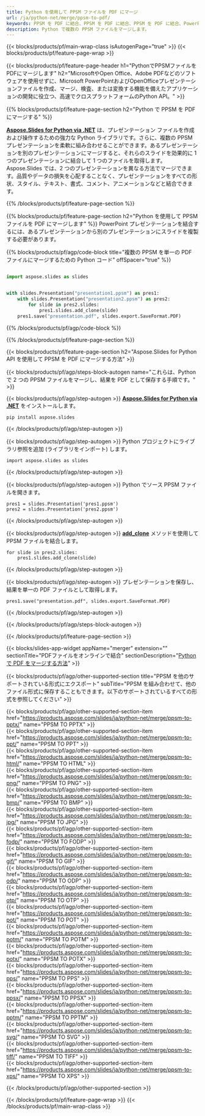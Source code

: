 ```yaml
---
title: Python を使用して PPSM ファイルを PDF にマージ
url: /ja/python-net/merge/ppsm-to-pdf/
keywords: PPSM を PDF に結合、PPSM を PDF に結合、PPSM を PDF に結合、PowerPoint、プレゼンテーション、PDF、Python、Aspose
description: Python で複数の PPSM ファイルをマージします。
---
```


{{< blocks/products/pf/main-wrap-class isAutogenPage="true" >}}
{{< blocks/products/pf/feature-page-wrap >}}

{{< blocks/products/pf/feature-page-header h1="PythonでPPSMファイルをPDFにマージします" h2="MicrosoftやOpen Office、Adobe PDFなどのソフトウェアを使用せずに、Microsoft PowerPointおよびOpenOfficeプレゼンテーションファイルを作成、マージ、検査、または変換する機能を備えたアプリケーションの開発に役立つ、高速でクロスプラットフォームのPython API。" >}}

{{% blocks/products/pf/feature-page-section h2="Python で PPSM を PDF にマージする" %}}

[**Aspose.Slides for Python via .NET**](https://products.aspose.com/slides/ja/python-net/) は、プレゼンテーション ファイルを作成および操作するための強力な Python ライブラリです。さらに、複数の PPSM プレゼンテーションを柔軟に組み合わせることができます。あるプレゼンテーションを別のプレゼンテーションにマージすると、それらのスライドを効果的に 1 つのプレゼンテーションに結合して 1 つのファイルを取得します。 Aspose.Slides では、2 つのプレゼンテーションを異なる方法でマージできます。品質やデータの損失を心配することなく、プレゼンテーションをすべての形状、スタイル、テキスト、書式、コメント、アニメーションなどと結合できます。

{{% /blocks/products/pf/feature-page-section %}}

{{% blocks/products/pf/feature-page-section  h2="Python を使用して PPSM ファイルを PDF にマージします" %}}
PowerPoint プレゼンテーションを結合するには、あるプレゼンテーションから別のプレゼンテーションにスライドを複製する必要があります。

{{% blocks/products/pf/agp/code-block title="複数の PPSM を単一の PDF ファイルにマージするための Python コード" offSpacer="true" %}}

```python

import aspose.slides as slides


with slides.Presentation("presentation1.ppsm") as pres1:
    with slides.Presentation("presentation2.ppsm") as pres2:
        for slide in pres2.slides:
            pres1.slides.add_clone(slide)
    pres1.save("presentation.pdf", slides.export.SaveFormat.PDF)
```


{{% /blocks/products/pf/agp/code-block %}}

{{% /blocks/products/pf/feature-page-section %}}

{{< blocks/products/pf/feature-page-section  h2="Aspose.Slides for Python API を使用して PPSM を PDF にマージする方法" >}}

{{< blocks/products/pf/agp/steps-block-autogen name="これらは、Python で 2 つの PPSM ファイルをマージし、結果を PDF として保存する手順です。" >}}

{{< blocks/products/pf/agp/step-autogen >}}
[**Aspose.Slides for Python via .NET**](https://products.aspose.com/slides/ja/python-net/) をインストールします。
```
pip install aspose.slides
```
{{< /blocks/products/pf/agp/step-autogen >}}

{{< blocks/products/pf/agp/step-autogen >}}
Python プロジェクトにライブラリ参照を追加 (ライブラリをインポート) します。
```
import aspose.slides as slides
```
{{< /blocks/products/pf/agp/step-autogen >}}

{{< blocks/products/pf/agp/step-autogen >}}
Python でソース PPSM ファイルを開きます。
```
pres1 = slides.Presentation('pres1.ppsm')
pres2 = slides.Presentation('pres2.ppsm')
```
{{< /blocks/products/pf/agp/step-autogen >}}

{{< blocks/products/pf/agp/step-autogen >}}
[**add_clone**](https://reference.aspose.com/slides/python-net/aspose.slides/islidecollection/#methods) メソッドを使用して PPSM ファイルを結合します。
```
for slide in pres2.slides:
    pres1.slides.add_clone(slide)
```
{{< /blocks/products/pf/agp/step-autogen >}}

{{< blocks/products/pf/agp/step-autogen >}}
プレゼンテーションを保存し、結果を単一の PDF ファイルとして取得します。
```
pres1.save("presentation.pdf", slides.export.SaveFormat.PDF)
```

{{< /blocks/products/pf/agp/step-autogen >}}

{{< /blocks/products/pf/agp/steps-block-autogen >}}

{{< /blocks/products/pf/feature-page-section >}}

{{< blocks/slides-app-widget  appName="merger" extension="" sectionTitle="PDFファイルをオンラインで結合" sectionDescription="[Python で PDF をマージする方法](https://products.aspose.com/slides/ja/python-net/merge/pdf/)" >}}

{{< blocks/products/pf/agp/other-supported-section title="PPSM を他のサポートされている形式にエクスポート" subTitle="PPSM を組み合わせて、他のファイル形式に保存することもできます。以下のサポートされているすべての形式を参照してください" >}}

{{< blocks/products/pf/agp/other-supported-section-item href="https://products.aspose.com/slides/ja/python-net/merge/ppsm-to-pptx/" name="PPSM TO PPTX" >}}  
{{< blocks/products/pf/agp/other-supported-section-item href="https://products.aspose.com/slides/ja/python-net/merge/ppsm-to-ppt/" name="PPSM TO PPT" >}}  
{{< blocks/products/pf/agp/other-supported-section-item href="https://products.aspose.com/slides/ja/python-net/merge/ppsm-to-html/" name="PPSM TO HTML" >}}  
{{< blocks/products/pf/agp/other-supported-section-item href="https://products.aspose.com/slides/ja/python-net/merge/ppsm-to-png/" name="PPSM TO PNG" >}}  
{{< blocks/products/pf/agp/other-supported-section-item href="https://products.aspose.com/slides/ja/python-net/merge/ppsm-to-bmp/" name="PPSM TO BMP" >}}  
{{< blocks/products/pf/agp/other-supported-section-item href="https://products.aspose.com/slides/ja/python-net/merge/ppsm-to-jpg/" name="PPSM TO JPG" >}}  
{{< blocks/products/pf/agp/other-supported-section-item href="https://products.aspose.com/slides/ja/python-net/merge/ppsm-to-fodp/" name="PPSM TO FODP" >}}  
{{< blocks/products/pf/agp/other-supported-section-item href="https://products.aspose.com/slides/ja/python-net/merge/ppsm-to-gif/" name="PPSM TO GIF" >}}  
{{< blocks/products/pf/agp/other-supported-section-item href="https://products.aspose.com/slides/ja/python-net/merge/ppsm-to-odp/" name="PPSM TO ODP" >}}  
{{< blocks/products/pf/agp/other-supported-section-item href="https://products.aspose.com/slides/ja/python-net/merge/ppsm-to-otp/" name="PPSM TO OTP" >}}  
{{< blocks/products/pf/agp/other-supported-section-item href="https://products.aspose.com/slides/ja/python-net/merge/ppsm-to-pot/" name="PPSM TO POT" >}}  
{{< blocks/products/pf/agp/other-supported-section-item href="https://products.aspose.com/slides/ja/python-net/merge/ppsm-to-potm/" name="PPSM TO POTM" >}}  
{{< blocks/products/pf/agp/other-supported-section-item href="https://products.aspose.com/slides/ja/python-net/merge/ppsm-to-potx/" name="PPSM TO POTX" >}}  
{{< blocks/products/pf/agp/other-supported-section-item href="https://products.aspose.com/slides/ja/python-net/merge/ppsm-to-pps/" name="PPSM TO PPS" >}}  
{{< blocks/products/pf/agp/other-supported-section-item href="https://products.aspose.com/slides/ja/python-net/merge/ppsm-to-ppsx/" name="PPSM TO PPSX" >}}  
{{< blocks/products/pf/agp/other-supported-section-item href="https://products.aspose.com/slides/ja/python-net/merge/ppsm-to-pptm/" name="PPSM TO PPTM" >}}  
{{< blocks/products/pf/agp/other-supported-section-item href="https://products.aspose.com/slides/ja/python-net/merge/ppsm-to-svg/" name="PPSM TO SVG" >}}  
{{< blocks/products/pf/agp/other-supported-section-item href="https://products.aspose.com/slides/ja/python-net/merge/ppsm-to-tiff/" name="PPSM TO TIFF" >}}  
{{< blocks/products/pf/agp/other-supported-section-item href="https://products.aspose.com/slides/ja/python-net/merge/ppsm-to-xps/" name="PPSM TO XPS" >}}  


{{< /blocks/products/pf/agp/other-supported-section >}}

{{< /blocks/products/pf/feature-page-wrap >}}
{{< /blocks/products/pf/main-wrap-class >}}